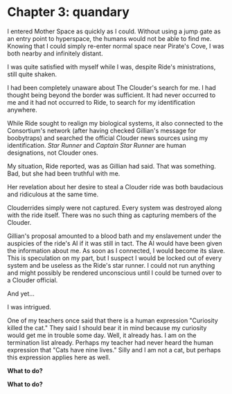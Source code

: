 # Chapter 3: quandary #

I entered Mother Space as quickly as I could. Without using a jump
gate as an entry point to hyperspace, the humans would not be able to
find me. Knowing that I could simply re-enter normal space near
Pirate's Cove, I was both nearby and infinitely distant.

I was quite satisfied with myself while I was, despite Ride's
ministrations, still quite shaken.

I had been completely unaware about The Clouder's search for me. I had
thought being beyond the border was sufficient. It had never occurred
to me and it had not occurred to Ride, to search for my identification
anywhere.

While Ride sought to realign my biological systems, it also connected
to the Consortium's network (after having checked Gillian's message
for boobytraps) and searched the official Clouder news sources using
my identification. *Star Runner* and *Captain Star Runner* are human
designations, not Clouder ones.

My situation, Ride reported, was as Gillian had said. That was
something. Bad, but she had been truthful with me.

Her revelation about her desire to steal a Clouder ride was both
baudacious and ridiculous at the same time.

Clouderrides simply were not captured. Every system was destroyed
along with the ride itself. There was no such thing as capturing
members of the Clouder.

Gillian's proposal amounted to a blood bath and my enslavement under
the auspicies of the ride's AI if it was still in tact. The AI would
have been given the information about me. As soon as I connected, I
would become its slave. This is speculation on my part, but I suspect
I would be locked out of every system and be useless as the Ride's
star runner. I could not run anything and might possibly be rendered
unconscious until I could be turned over to a Clouder official.

And yet...

I was intrigued.

One of my teachers once said that there is a human expression
"Curiosity killed the cat." They said I should bear it in mind because
my curiosity would get me in trouble some day. Well, it already has. I
am on the termination list already. Perhaps my teacher had never heard
the human expression that "Cats have nine lives." Silly and I am not a
cat, but perhaps this expression applies here as well.

**What to do?**

**What to do?**


